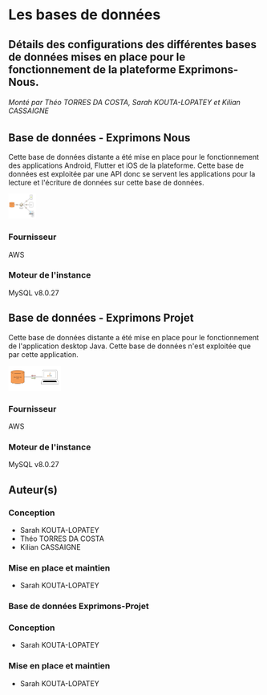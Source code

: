 # Les bases de données
## Détails des configurations des différentes bases de données mises en place pour le fonctionnement de la plateforme Exprimons-Nous.
###### Monté par Théo TORRES DA COSTA, Sarah KOUTA-LOPATEY et Kilian CASSAIGNE

## Base de données - Exprimons Nous
Cette base de données distante a été mise en place pour le fonctionnement des applications Android, Flutter et iOS de la plateforme. Cette base de données est exploitée par une API donc se servent les applications pour la lecture et l'écriture de données sur cette base de données.

<img src="diagramme_exploit_db.jpg" alt="Plan d'exploitatation de la base de données Exprimons-Nous" title="Plan d'exploitatation de la base de données Exprimons-Nous" style="max-height: 50px"/>

### Fournisseur
AWS
### Moteur de l'instance
MySQL v8.0.27


## Base de données - Exprimons Projet
Cette base de données distante a été mise en place pour le fonctionnement de l'application desktop Java. Cette base de données n'est exploitée que par cette application.

<img src="diagramme_exploit_db_projet.jpg" alt="Plan d'exploitatation de la base de données Exprimons-Projet" title="Plan d'exploitatation de la base de données Exprimons-Projet" style="max-height: 50px"/>

### Fournisseur
AWS
### Moteur de l'instance
MySQL v8.0.27

## Auteur(s)
### Conception
* Sarah KOUTA-LOPATEY
* Théo TORRES DA COSTA
* Kilian CASSAIGNE

### Mise en place et maintien
* Sarah KOUTA-LOPATEY

### Base de données Exprimons-Projet
### Conception
* Sarah KOUTA-LOPATEY

### Mise en place et maintien
* Sarah KOUTA-LOPATEY

